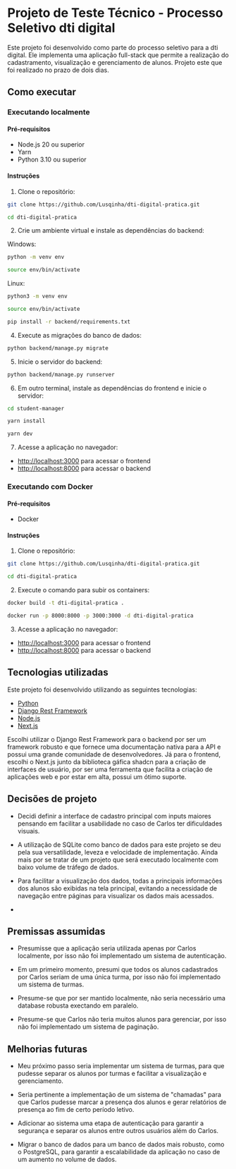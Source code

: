 # Projeto de Teste Técnico - Processo Seletivo dti digital

Este projeto foi desenvolvido como parte do processo seletivo para a dti digital. Ele implementa uma aplicação full-stack que permite a realização do cadastramento, visualização e gerenciamento de alunos. Projeto este que foi realizado no prazo de dois dias.

## Como executar

### Executando localmente

#### Pré-requisitos

- Node.js 20 ou superior
- Yarn
- Python 3.10 ou superior

#### Instruções

1. Clone o repositório:

```bash
git clone https://github.com/Lusqinha/dti-digital-pratica.git

cd dti-digital-pratica
```

2. Crie um ambiente virtual e instale as dependências do backend:

Windows:
```bash
python -m venv env

source env/bin/activate
```

Linux:
```bash
python3 -m venv env

source env/bin/activate
```


```bash
pip install -r backend/requirements.txt
```
4. Execute as migrações do banco de dados:

```bash
python backend/manage.py migrate
```

5. Inicie o servidor do backend:

```bash
python backend/manage.py runserver
```

6. Em outro terminal, instale as dependências do frontend e inicie o servidor:

```bash
cd student-manager

yarn install

yarn dev
```

7. Acesse a aplicação no navegador:

- [http://localhost:3000](http://localhost:3000) para acessar o frontend
- [http://localhost:8000](http://localhost:8000) para acessar o backend

### Executando com Docker

#### Pré-requisitos

- Docker

#### Instruções

1. Clone o repositório:

```bash
git clone https://github.com/Lusqinha/dti-digital-pratica.git

cd dti-digital-pratica
```

2. Execute o comando para subir os containers:

```bash
docker build -t dti-digital-pratica .

docker run -p 8000:8000 -p 3000:3000 -d dti-digital-pratica
```

3. Acesse a aplicação no navegador:

- [http://localhost:3000](http://localhost:3000) para acessar o frontend
- [http://localhost:8000](http://localhost:8000) para acessar o backend




## Tecnologias utilizadas

Este projeto foi desenvolvido utilizando as seguintes tecnologias:

- [Python](https://www.python.org/)
- [Django Rest Framework](https://www.django-rest-framework.org/)
- [Node.js](https://nodejs.org/)
- [Next.js](https://nextjs.org/)

Escolhi utilizar o Django Rest Framework para o backend por ser um framework robusto e que fornece uma documentação nativa para a API e possui uma grande comunidade de desenvolvedores. Já para o frontend, escolhi o Next.js junto da biblioteca gáfica shadcn para a criação de interfaces de usuário, por ser uma ferramenta que facilita a criação de aplicações web e por estar em alta, possui um ótimo suporte.

## Decisões de projeto	


- Decidi definir a interface de cadastro principal com inputs maiores pensando em facilitar a usabilidade no caso de Carlos ter dificuldades visuais.

- A utilização de SQLite como banco de dados para este projeto se deu pela sua versatilidade, leveza e velocidade de implementação. Ainda mais por se tratar de um projeto que será executado localmente com baixo volume de tráfego de dados.

- Para facilitar a visualização dos dados, todas a principais informações dos alunos são exibidas na tela principal, evitando a necessidade de navegação entre páginas para visualizar os dados mais acessados.

- 


## Premissas assumidas

- Presumisse que a aplicação seria utilizada apenas por Carlos localmente, por isso não foi implementado um sistema de autenticação.

- Em um primeiro momento, presumi que todos os alunos cadastrados por Carlos seriam de uma única turma, por isso não foi implementado um sistema de turmas.

- Presume-se que por ser mantido localmente, não seria necessário uma database robusta exectando em paralelo.

- Presume-se que Carlos não teria muitos alunos para gerenciar, por isso não foi implementado um sistema de paginação.

## Melhorias futuras

- Meu próximo passo seria implementar um sistema de turmas, para que pudesse separar os alunos por turmas e facilitar a visualização e gerenciamento.

- Seria pertinente a implementação de um sistema de "chamadas" para que Carlos pudesse marcar a presença dos alunos e gerar relatórios de presença ao fim de certo período letivo.

- Adicionar ao sistema uma etapa de autenticação para garantir a segurança e separar os alunos entre outros usuários além do Carlos.

- Migrar o banco de dados para um banco de dados mais robusto, como o PostgreSQL, para garantir a escalabilidade da aplicação no caso de um aumento no volume de dados.





